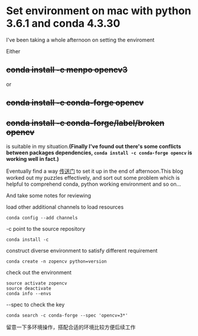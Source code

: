 # Set environment on mac with python 3.6.1 and conda 4.3.30

I've been taking a whole afternoon on setting the enviroment

Either

  ~~conda install -c menpo opencv3~~
  ----
  
or

  ~~conda install -c conda-forge opencv~~
  ----
  ~~conda install -c conda-forge/label/broken opencv~~
  ----
  
is suitable in my situation.**(Finally I've found out there's some conflicts between packages dependencies, `conda install -c conda-forge opencv` is working well in fact.)**


Eventually find a way [传送门](http://blog.csdn.net/k7arm/article/details/78178088) to set it up in the end of afternoon.This blog 
worked out my puzzles effectively, and sort out some problem which is helpful to comprehend conda, python working environment and 
so on...

And take some notes for reviewing

load other additional channels to load resources
    
    conda config --add channels

-c point to the source repository

    conda install -c 
  
construct diverse environment to satisfy different requirement
  
    conda create -n zopencv python=version
  
check out the environment
  
    source activate zopencv
    source deactivate
    conda info --envs

--spec to check the key

    conda search -c conda-forge --spec 'opencv=3*'
    
    
留意一下多环境操作，搭配合适的环境比较方便后续工作
  
    
